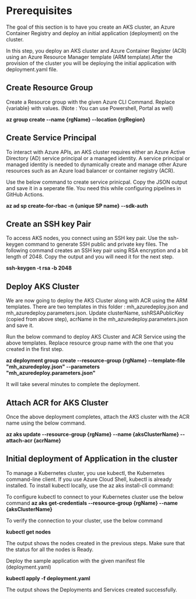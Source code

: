 # Prerequisites
The goal of this section is to have you create an AKS cluster, an Azure Container Registry and deploy an initial application (deployment) on the cluster.

In this step, you deploy an AKS cluster and Azure Container Register (ACR) using an Azure Resource Manager template (ARM template).After the provision of the cluster you will be deploying the initial application with deployment.yaml file.

## Create Resource Group
Create a Resource group with the given Azure CLI Command. Replace {variable} with values. (Note : You can use Powershell, Portal as well)

**az group create --name {rgName} --location {rgRegion}**

## Create Service Principal
To interact with Azure APIs, an AKS cluster requires either an Azure Active Directory (AD) service principal or a managed identity. A service principal or managed identity is needed to dynamically create and manage other Azure resources such as an Azure load balancer or container registry (ACR).

Use the below command to create service prinicpal. Copy the JSON output and save it in a seperate file. You need this while configuring pipelines in GitHub Actions.

**az ad sp create-for-rbac -n {unique SP name} --sdk-auth**

## Create an SSH key Pair
To access AKS nodes, you connect using an SSH key pair. Use the ssh-keygen command to generate SSH public and private key files.
The following command creates an SSH key pair using RSA encryption and a bit length of 2048. Copy the output and you will need it for the next step.

**ssh-keygen -t rsa -b 2048**

## Deploy AKS Cluster
We are now going to deploy the AKS Cluster along with ACR using the ARM templates. 
There are two templates in this folder : mh_azuredeploy.json and mh_azuredeploy.parameters.json.
Update clusterName, sshRSAPublicKey (copied from above step), acrName in the mh_azuredeploy.parameters.json and save it.

Run the below command to deploy AKS Cluster and ACR Service using the above templates. Replace resource group name with the one that you created in the first step.

**az deployment group create --resource-group {rgName} --template-file "mh_azuredeploy.json" --parameters "mh_azuredeploy.parameters.json"**

It will take several minutes to complete the deployment.

## Attach ACR for AKS Cluster

Once the above deployment completes, attach the AKS cluster with the ACR name using the below command.

**az aks update --resource-group {rgName} --name {aksClusterName} --attach-acr {acrName}**

## Initial deployment of Application in the cluster
To manage a Kubernetes cluster, you use kubectl, the Kubernetes command-line client. If you use Azure Cloud Shell, kubectl is already installed. To install kubectl locally, use the az aks install-cli command:

To configure kubectl to connect to your Kubernetes cluster use the below command
**az aks get-credentials --resource-group {rgName} --name {aksClusterName}**

To verify the connection to your cluster, use the below command

**kubectl get nodes**

The output shows the nodes created in the previous steps. Make sure that the status for all the nodes is Ready.

Deploy the sample application with the given manifest file (deployment.yaml)

**kubectl apply -f deployment.yaml**

The output shows the Deployments and Services created successfully.
